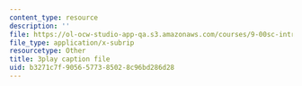 ```yaml
---
content_type: resource
description: ''
file: https://ol-ocw-studio-app-qa.s3.amazonaws.com/courses/9-00sc-introduction-to-psychology-fall-2011/b3271c7f9056577385028c96bd286d28_76O3rulk844.vtt
file_type: application/x-subrip
resourcetype: Other
title: 3play caption file
uid: b3271c7f-9056-5773-8502-8c96bd286d28
---
```


